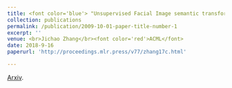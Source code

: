 ```yaml
---
title: <font color='blue'> "Unsupervised Facial Image semantic transformation using Generative Adversarial"</font>
collection: publications
permalink: /publication/2009-10-01-paper-title-number-1
excerpt: ''
venue: <br>Jichao Zhang</br><font color='red'>ACML</font>
date: 2018-9-16
paperurl: 'http://proceedings.mlr.press/v77/zhang17c.html'

---
```


[Arxiv](http://proceedings.mlr.press/v77/zhang17c.html).
